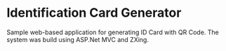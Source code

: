 # Identification Card Generator
Sample web-based application for generating ID Card with QR Code. The system was build using ASP.Net MVC and ZXing.

